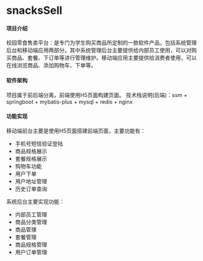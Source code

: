 # snacksSell

#### 项目介绍
校园零食售卖平台：是专门为学生购买商品所定制的一款软件产品，包括系统管理后台和移动端应用两部分。其中系统管理后台主要提供给内部员工使用，可以对购买商品、套餐、下订单等进行管理维护。移动端应用主要提供给消费者使用，可以在线浏览商品、添加购物车、下单等。

#### 软件架构
项目属于前后端分离，前端使用H5页面构建页面。
技术栈说明(后端)：ssm + springboot + mybatis-plus + mysql + redis + nginx


#### 功能实现
移动端前台主要是使用H5页面搭建前端页面，主要功能有：
- 手机号短信验证登陆
- 商品规格展示
- 套餐规格展示
- 购物车功能
- 用户下单
- 用户地址管理
- 历史订单查询

系统后台主要实现功能：
- 内部员工管理
- 商品分类管理
- 商品管理
- 套餐管理
- 商品规格管理
- 用户订单管理

